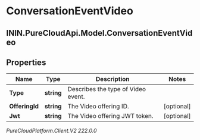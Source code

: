 # ConversationEventVideo

## ININ.PureCloudApi.Model.ConversationEventVideo

## Properties

|Name | Type | Description | Notes|
|------------ | ------------- | ------------- | -------------|
| **Type** | **string** | Describes the type of Video event. | |
| **OfferingId** | **string** | The Video offering ID. | [optional] |
| **Jwt** | **string** | The Video offering JWT token. | [optional] |



_PureCloudPlatform.Client.V2 222.0.0_

